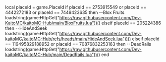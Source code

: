 local placeId = game.PlaceId
if placeId == 2753915549 or placeId == 4442272183 or placeId == 7449423635 then
	--Blox Fruits
	loadstring(game:HttpGet("https://raw.githubusercontent.com/Dev-KaitoMC/kaitoMC-Hub/main/BloxFruits.lua"))()
elseif placeId == 205224386 then
	--HideAndSeek
	loadstring(game:HttpGet("https://raw.githubusercontent.com/Dev-kaitoMC/kaitoMC-Hub/refs/heads/main/HideAndSeek.lua"))()
elseif placeId == 116495829188952 or placeId == 70876832253163 then
    	--DeadRails
    	loadstring(game:HttpGet("https://raw.githubusercontent.com/Dev-kaitoMC/kaitoMC-Hub/main/DeadRails.lua"))()
end
